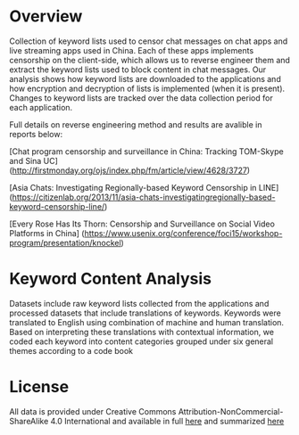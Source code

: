 Overview
========

Collection of keyword lists used to censor chat messages on chat apps and live streaming apps used in China. Each of these apps implements censorship on the client-side, which allows us to reverse engineer them and extract the keyword lists used to block content in chat messages. Our analysis shows how keyword lists are downloaded to the applications and how encryption and decryption of lists is implemented (when it is present). Changes to keyword lists are tracked over the data collection period for each application. 

Full details on reverse engineering method and results are avalible in reports below:

[Chat program censorship and surveillance in China: Tracking TOM-Skype and Sina UC] (http://firstmonday.org/ojs/index.php/fm/article/view/4628/3727)

[Asia Chats: Investigating Regionally-based Keyword Censorship in LINE] (https://citizenlab.org/2013/11/asia-chats-investigatingregionally-based-keyword-censorship-line/)

[Every Rose Has Its Thorn: Censorship and Surveillance on Social Video Platforms in China] (https://www.usenix.org/conference/foci15/workshop-program/presentation/knockel)


Keyword Content Analysis 
========
Datasets include raw keyword lists collected from the applications and processed datasets that include translations of keywords. 
Keywords were translated to English using combination of machine and human translation. Based on interpreting these translations with contextual information, we coded each keyword into content categories grouped under six general themes according to a code book

License
========

All data is provided under Creative Commons
Attribution-NonCommercial-ShareAlike 4.0 International and available in full
[here](https://creativecommons.org/licenses/by-nc-sa/4.0/legalcode) and summarized
[here](https://creativecommons.org/licenses/by-nc-sa/4.0/)


